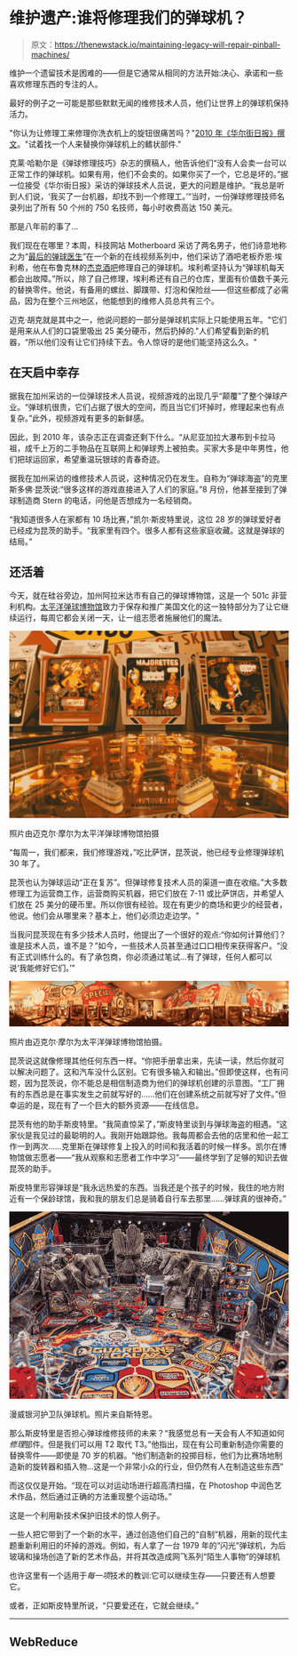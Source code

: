 # 维护遗产:谁将修理我们的弹球机？

> 原文：<https://thenewstack.io/maintaining-legacy-will-repair-pinball-machines/>

维护一个遗留技术是困难的——但是它通常从相同的方法开始:决心、承诺和一些喜欢修理东西的专注的人。

最好的例子之一可能是那些默默无闻的维修技术人员，他们让世界上的弹球机保持活力。

"你认为让修理工来修理你洗衣机上的旋钮很痛苦吗？"[2010 年《华尔街日报》撰文](https://www.wsj.com/articles/SB10001424052748703882304575465613526210330)。"试着找一个人来替换你弹球机上的鳍状部件."

克莱·哈勒尔是《弹球修理技巧》杂志的撰稿人，他告诉他们“没有人会卖一台可以正常工作的弹球机。如果有用，他们不会卖的。如果你买了一个，它总是坏的。”据一位接受《华尔街日报》采访的弹球技术人员说，更大的问题是维护。“我总是听到人们说，‘我买了一台机器，却找不到一个修理工。’“当时，一份弹球修理技师名录列出了所有 50 个州的 750 名技师，每小时收费高达 150 美元。

那是八年前的事了…

我们现在在哪里？本周，科技网站 Motherboard 采访了两名男子，他们诗意地称之为“[最后的弹球医生](https://video.vice.com/en_us/video/motherboard-pinball-doctors-the-last-arcade-technicians-in-nyc/591cb310fa4cebe203f20f5a?ref=motherboard)”在一个新的在线视频系列中，他们采访了酒吧老板乔恩·埃利希，他在布鲁克林的[杰克酒吧](https://www.facebook.com/jackbar/)修理自己的弹球机。埃利希坚持认为“弹球机每天都会出故障。”所以，除了自己修理，埃利希还有自己的仓库，里面有价值数千美元的替换零件。他说，有备用的螺丝、脚蹼带、灯泡和保险丝——但这些都成了必需品，因为在整个三州地区，他能想到的维修人员总共有三个。

迈克·胡克就是其中之一，他说问题的一部分是弹球机实际上只能使用五年。"它们是用来从人们的口袋里吸出 25 美分硬币，然后扔掉的."人们希望看到新的机器，“所以他们没有让它们持续下去。令人惊讶的是他们能坚持这么久。"

## 在天启中幸存

据我在加州采访的一位弹球技术人员说，视频游戏的出现几乎“颠覆”了整个弹球产业。“弹球机很贵，它们占据了很大的空间，而且当它们坏掉时，修理起来也有点复杂。”此外，视频游戏有更多的新鲜感。

因此，到 2010 年，该杂志正在调查还剩下什么。“从尼亚加拉大瀑布到卡拉马祖，成千上万的二手物品在互联网上和弹球秀上被拍卖。买家大多是中年男性，他们把球运回家，希望重温玩银球的青春奇迹。

据我在加州采访的维修技术人员说，这种情况仍在发生。自称为“弹球海盗”的克里斯多佛·昆茨说:“很多这样的游戏直接进入了人们的家庭。”8 月份，他甚至接到了弹球制造商 Stern 的电话，问他是否想成为一名经销商。

“我知道很多人在家都有 10 场比赛，”凯尔·斯皮特里说，这位 28 岁的弹球爱好者已经成为昆茨的助手。“我家里有四个。很多人都有这些家庭收藏。这就是弹球的结局。”

## 还活着

今天，就在硅谷旁边，加州阿拉米达市有自己的弹球博物馆，这是一个 501c 非营利机构。[太平洋弹球博物馆](https://www.pacificpinball.org/)致力于保存和推广美国文化的这一独特部分为了让它继续运行，每周它都会关闭一天，让一组志愿者施展他们的魔法。

![](img/3fa55a8156fa44daf239e6a85975e7b4.png)

照片由迈克尔·摩尔为太平洋弹球博物馆拍摄

“每周一，我们都来，我们修理游戏，”吃比萨饼，昆茨说，他已经专业修理弹球机 30 年了。

昆茨也认为弹球运动“正在复苏”。但弹球修复技术人员的渠道一直在收缩。”大多数修理工为运营商工作，运营商购买机器，把它们放在 7-11 或比萨饼店，并希望人们放在 25 美分的硬币里。所以你很有经验。现在有更少的商场和更少的经营者，他说。他们会从哪里来？基本上，他们必须边走边学。"

当我问昆茨现在有多少技术人员时，他提出了一个很好的观点:“你如何计算他们？谁是技术人员，谁不是？”如今，一些技术人员甚至通过口口相传来获得客户。“没有正式训练什么的。有了承包商，你必须通过笔试…有了弹球，任何人都可以说‘我能修好它们。’"

![](img/a14457de3d8853159870532e254b9eff.png)

照片由迈克尔·摩尔为太平洋弹球博物馆拍摄。

昆茨说这就像修理其他任何东西一样。“你把手册拿出来，先读一读，然后你就可以解决问题了。这和汽车没什么区别。它有很多输入和输出。”但即使这样，也有问题，因为昆茨说，你不能总是相信制造商为他们的弹球机创建的示意图。“工厂拥有的东西总是在事实发生之前就写好的……他们在创建系统之前就写好了文件。”但幸运的是，现在有了一个巨大的额外资源——在线信息。

昆茨有他的助手斯皮特里。“我简直惊呆了，”斯皮特里谈到与弹球海盗的相遇。“这家伙是我见过的最聪明的人。我刚开始跟踪他。我每周都会去他的店里和他一起工作一到两次……克里斯在弹球修复上投入的时间和我活着的时候一样多。凯尔在博物馆做志愿者——“我从观察和志愿者工作中学习”——最终学到了足够的知识去做昆茨的助手。

斯皮特里形容弹球是“我永远热爱的东西。当我还是个孩子的时候，我住的地方附近有一个保龄球馆，我和我的朋友们总是骑着自行车去那里……弹球真的很神奇。”

![](img/5494c8a7238b8be7c393b9dabe3af160.png)

漫威银河护卫队弹球机。照片来自斯特恩。

那么斯皮特里是否担心弹球维修技师的未来？“我感觉总有一天会有人不知道如何*修理*部件。但是我们可以用 T2 取代 T3。”他指出，现在有公司重新制造你需要的替换零件——即使是 70 岁的机器。“他们制造新的投掷目标，他们为比赛场地制造新的旋转器和插入物…这是一个非常小众的行业，但仍然有人在制造这些东西”

而这仅仅是开始。“现在可以对运动场进行超高清扫描，在 Photoshop 中润色艺术作品，然后通过正确的方法重现整个运动场。”

这是一个利用新技术保护旧技术的惊人例子。

一些人把它带到了一个新的水平，通过创造他们自己的“自制”机器，用新的现代主题重新利用旧的坏掉的游戏。例如，有人拿了一台 1979 年的“闪光”弹球机，为后玻璃和操场创造了新的艺术作品，并将其改造成网飞系列“陌生人事物”的弹球机

也许这里有一个适用于*每一项*技术的教训:它可以继续生存——只要还有人想要它。

或者，正如斯皮特里所说，“只要爱还在，它就会继续。”

* * *

## WebReduce

<svg xmlns:xlink="http://www.w3.org/1999/xlink" viewBox="0 0 68 31" version="1.1"><title>Group</title> <desc>Created with Sketch.</desc></svg>